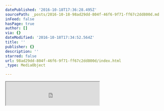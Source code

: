 ```yaml
---
datePublished: '2016-10-18T17:36:28.495Z'
sourcePath: _posts/2016-10-18-98ad29dd-804f-46f6-9f71-ff67c2dd800d.md
inFeed: false
hasPage: true
author: []
via: {}
dateModified: '2016-10-18T17:34:52.564Z'
title: ''
publisher: {}
description: ''
starred: false
url: 98ad29dd-804f-46f6-9f71-ff67c2dd800d/index.html
_type: MediaObject

---
```

<iframe src="https://the-grid.github.io/ed-userhtml/?g=eJyzKS5IzFMoLqnMSbVVSkpMzk4vyi_NS9FNzs_JL7JVdrUAQSU7mwxDO5vikqL8vHS7gOLK5Iz8xLzEnMrizGIFG32oOExeITEvBYtoQH5OZklmcjFCRh9kqD7IAXYAwEwv3Q" height="76" style=""></iframe>